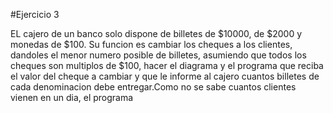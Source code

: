 #Ejercicio 3

EL cajero de un banco solo dispone de billetes de $10000, de $2000 y monedas de $100. Su funcion es cambiar los cheques a los clientes, dandoles el menor numero posible de billetes, asumiendo que todos los cheques son multiplos de $100, hacer el diagrama y el programa que reciba el valor del cheque a cambiar y que le informe al cajero cuantos billetes de cada denominacion debe entregar.Como no se sabe cuantos clientes vienen en un dia, el programa 